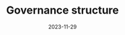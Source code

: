 ---
title: Governance structure
linkTitle: Governance
date: 2023-11-29
weight: 3
description: Contracts in Kore Ledger.
---